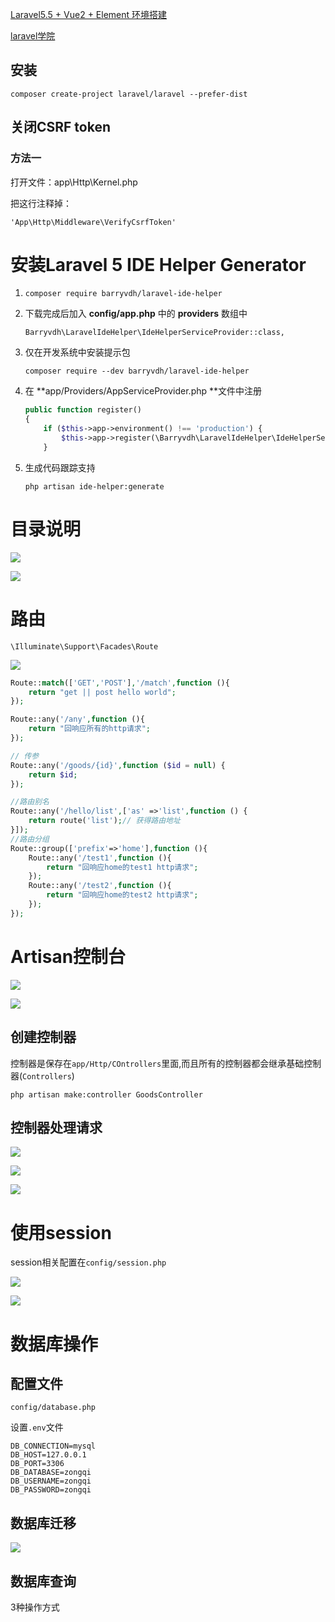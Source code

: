 [Laravel5.5 + Vue2 + Element 环境搭建](http://mrzhouxiaofei.com/2017/09/17/Laravel5.5%20+%20Vue2%20+%20Element%20%E7%8E%AF%E5%A2%83%E6%90%AD%E5%BB%BA/)

[laravel学院](http://laravelacademy.org/)



## 安装

```shell
composer create-project laravel/laravel --prefer-dist
```

## 关闭CSRF token

### 方法一

打开文件：app\Http\Kernel.php

把这行注释掉：

```
'App\Http\Middleware\VerifyCsrfToken'
```

# 安装Laravel 5 IDE Helper Generator

1. `composer require barryvdh/laravel-ide-helper  `
2. 下载完成后加入 **config/app.php** 中的 **providers** 数组中

   `Barryvdh\LaravelIdeHelper\IdeHelperServiceProvider::class,`

3. 仅在开发系统中安装提示包

   `composer require --dev barryvdh/laravel-ide-helper`

4. 在 **app/Providers/AppServiceProvider.php **文件中注册
    ```php
    public function register()
    {
        if ($this->app->environment() !== 'production') {
            $this->app->register(\Barryvdh\LaravelIdeHelper\IdeHelperServiceProvider::class);
        }
    ```
5. 生成代码跟踪支持

    `php artisan ide-helper:generate`



# 目录说明

![](https://ws4.sinaimg.cn/large/006tNc79ly1fn7sq6b78vj312k0mc0yx.jpg)

![](https://ws4.sinaimg.cn/large/006tNc79ly1fn7u402do9j31260den19.jpg)



# 路由

`\Illuminate\Support\Facades\Route`



![](https://ws1.sinaimg.cn/large/006tNc79ly1fn7u4wje4uj310w0ly449.jpg)

```php
Route::match(['GET','POST'],'/match',function (){
    return "get || post hello world";
});

Route::any('/any',function (){
    return "回响应所有的http请求";
});

// 传参
Route::any('/goods/{id}',function ($id = null) {
    return $id;
});

//路由别名
Route::any('/hello/list',['as' =>'list',function () {
    return route('list');// 获得路由地址
}]);
//路由分组
Route::group(['prefix'=>'home'],function (){
    Route::any('/test1',function (){
        return "回响应home的test1 http请求";
    });
    Route::any('/test2',function (){
        return "回响应home的test2 http请求";
    });
});

```



# Artisan控制台

![](https://ws2.sinaimg.cn/large/006tNc79ly1fn7uz6j19gj312205igog.jpg)

![](https://ws4.sinaimg.cn/large/006tNc79ly1fn7uzrk6znj30v80j0wir.jpg)



## 创建控制器

控制器是保存在`app/Http/COntrollers`里面,而且所有的控制器都会继承基础控制器(`Controllers`)

`php artisan make:controller GoodsController`



## 控制器处理请求

![](https://ws4.sinaimg.cn/large/006tNc79ly1fn81nh5tqtj311g0iiter.jpg)

![](https://ws2.sinaimg.cn/large/006tNc79ly1fn82fx0xcej31260kkjvy.jpg)

![](https://ws3.sinaimg.cn/large/006tNc79ly1fn82iyyfcaj319i0q845z.jpg)



# 使用session

session相关配置在`config/session.php`

![](https://ws3.sinaimg.cn/large/006tNc79ly1fn836eyhg1j30xo0iagqq.jpg)

![](https://ws1.sinaimg.cn/large/006tNc79ly1fn83a1vlo7j30n80eyq65.jpg)



# 数据库操作

## 配置文件

`config/database.php`

设置`.env`文件

```shell
DB_CONNECTION=mysql
DB_HOST=127.0.0.1
DB_PORT=3306
DB_DATABASE=zongqi
DB_USERNAME=zongqi
DB_PASSWORD=zongqi
```



## 数据库迁移

![](https://ws1.sinaimg.cn/large/006tNc79ly1fn851mbukoj313m0pa7b0.jpg)



## 数据库查询

3种操作方式









